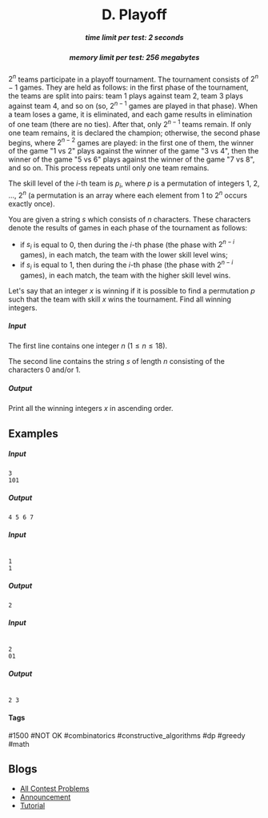 <h1 style='text-align: center;'> D. Playoff</h1>

<h5 style='text-align: center;'>time limit per test: 2 seconds</h5>
<h5 style='text-align: center;'>memory limit per test: 256 megabytes</h5>

$2^n$ teams participate in a playoff tournament. The tournament consists of $2^n - 1$ games. They are held as follows: in the first phase of the tournament, the teams are split into pairs: team $1$ plays against team $2$, team $3$ plays against team $4$, and so on (so, $2^{n-1}$ games are played in that phase). When a team loses a game, it is eliminated, and each game results in elimination of one team (there are no ties). After that, only $2^{n-1}$ teams remain. If only one team remains, it is declared the champion; otherwise, the second phase begins, where $2^{n-2}$ games are played: in the first one of them, the winner of the game "$1$ vs $2$" plays against the winner of the game "$3$ vs $4$", then the winner of the game "$5$ vs $6$" plays against the winner of the game "$7$ vs $8$", and so on. This process repeats until only one team remains. 

The skill level of the $i$-th team is $p_i$, where $p$ is a permutation of integers $1$, $2$, ..., $2^n$ (a permutation is an array where each element from $1$ to $2^n$ occurs exactly once).

You are given a string $s$ which consists of $n$ characters. These characters denote the results of games in each phase of the tournament as follows: 

* if $s_i$ is equal to 0, then during the $i$-th phase (the phase with $2^{n-i}$ games), in each match, the team with the lower skill level wins;
* if $s_i$ is equal to 1, then during the $i$-th phase (the phase with $2^{n-i}$ games), in each match, the team with the higher skill level wins.

Let's say that an integer $x$ is winning if it is possible to find a permutation $p$ such that the team with skill $x$ wins the tournament. Find all winning integers.

##### Input

The first line contains one integer $n$ ($1 \le n \le 18$).

The second line contains the string $s$ of length $n$ consisting of the characters 0 and/or 1.

##### Output

Print all the winning integers $x$ in ascending order.

## Examples

##### Input


```text
3
101
```
##### Output


```text
4 5 6 7 
```
##### Input

```text

1
1

```
##### Output


```text
2 
```
##### Input

```text

2
01

```
##### Output


```text

2 3 
```


#### Tags 

#1500 #NOT OK #combinatorics #constructive_algorithms #dp #greedy #math 

## Blogs
- [All Contest Problems](../Educational_Codeforces_Round_140_(Rated_for_Div._2).md)
- [Announcement](../blogs/Announcement.md)
- [Tutorial](../blogs/Tutorial.md)
